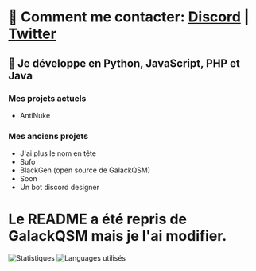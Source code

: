 # 🔭 Comment me contacter: [Discord](https://discord.gg/nkjs48Dq92) | [Twitter](https://twitter.com/OffLyl)

## 🌱 Je développe en Python, JavaScript, PHP et Java

### Mes projets actuels
- AntiNuke

### Mes anciens projets
- J'ai plus le nom en tête
- Sufo
- BlackGen (open source de GalackQSM)
- Soon
- Un bot discord designer


# Le README a été repris de GalackQSM mais je l'ai modifier.

<img alt="Statistiques" src="https://github-readme-stats.vercel.app/api?username=lyloff&show_icons=true&hide_border=true&theme=tokyonight" />

<img alt="Languages utilisés" src="https://github-readme-stats.vercel.app/api/top-langs?username=lyloff&show_icons=true&theme=tokyonight&layout=compact" />
